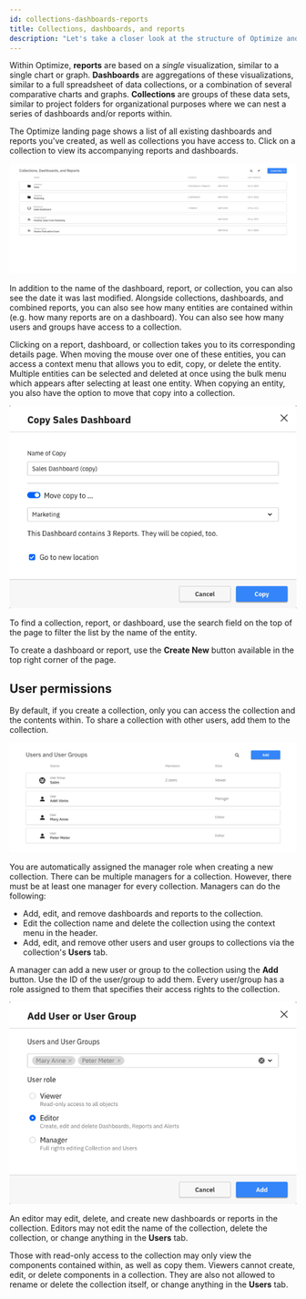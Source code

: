 ```yaml
---
id: collections-dashboards-reports
title: Collections, dashboards, and reports
description: "Let's take a closer look at the structure of Optimize and its permissions."
---
```


Within Optimize, **reports** are based on a _single_ visualization, similar to a single chart or graph. **Dashboards** are aggregations of these visualizations, similar to a full spreadsheet of data collections, or a combination of several comparative charts and graphs. **Collections** are groups of these data sets, similar to project folders for organizational purposes where we can nest a series of dashboards and/or reports within.

The Optimize landing page shows a list of all existing dashboards and reports you've created, as well as collections you have access to. Click on a collection to view its accompanying reports and dashboards.

![home page](./img/home.png)

In addition to the name of the dashboard, report, or collection, you can also see the date it was last modified. Alongside collections, dashboards, and combined reports, you can also see how many entities are contained within (e.g. how many reports are on a dashboard). You can also see how many users and groups have access to a collection.

Clicking on a report, dashboard, or collection takes you to its corresponding details page. When moving the mouse over one of these entities, you can access a context menu that allows you to edit, copy, or delete the entity. Multiple entities can be selected and deleted at once using the bulk menu which appears after selecting at least one entity. When copying an entity, you also have the option to move that copy into a collection.

![copy sales dashboard](./img/copy.png)

To find a collection, report, or dashboard, use the search field on the top of the page to filter the list by the name of the entity.

To create a dashboard or report, use the **Create New** button available in the top right corner of the page.

## User permissions

By default, if you create a collection, only you can access the collection and the contents within. To share a collection with other users, add them to the collection.

![users and user groups](./img/users.png)

You are automatically assigned the manager role when creating a new collection. There can be multiple managers for a collection. However, there must be at least one manager for every collection. Managers can do the following:

- Add, edit, and remove dashboards and reports to the collection.
- Edit the collection name and delete the collection using the context menu in the header.
- Add, edit, and remove other users and user groups to collections via the collection's **Users** tab.

A manager can add a new user or group to the collection using the **Add** button. Use the ID of the user/group to add them. Every user/group has a role assigned to them that specifies their access rights to the collection.

![add user or user group](./img/addUser.png)

An editor may edit, delete, and create new dashboards or reports in the collection. Editors may not edit the name of the collection, delete the collection, or change anything in the **Users** tab.

Those with read-only access to the collection may only view the components contained within, as well as copy them. Viewers cannot create, edit, or delete components in a collection. They are also not allowed to rename or delete the collection itself, or change anything in the **Users** tab.
